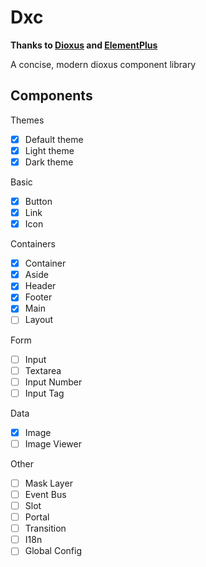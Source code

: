 # Dxc
**Thanks to [Dioxus](https://github.com/DioxusLabs/dioxus) and [ElementPlus](https://github.com/element-plus/element-plus)**

A concise, modern dioxus component library

## Components

Themes

- [x] Default theme
- [x] Light theme
- [x] Dark theme

Basic

- [x] Button
- [x] Link
- [x] Icon

Containers

- [x] Container
- [x] Aside
- [x] Header
- [x] Footer
- [x] Main
- [ ] Layout

Form

- [ ] Input
- [ ] Textarea
- [ ] Input Number
- [ ] Input Tag

Data

- [x] Image
- [ ] Image Viewer

Other

- [ ] Mask Layer
- [ ] Event Bus
- [ ] Slot
- [ ] Portal
- [ ] Transition
- [ ] I18n
- [ ] Global Config
